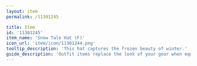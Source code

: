 ```yaml
---
layout: item
permalink: /11301245

title: Item
id: '11301245'
item_name: 'Snow Tale Hat (F)'
icon_url: 'item/icon/11301244.png'
tooltip_description: 'This hat captures the frozen beauty of winter.'
guide_description: 'Outfit items replace the look of your gear when equipped.'
---
```

